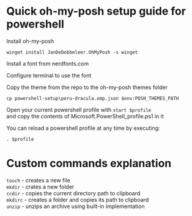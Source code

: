 # Quick oh-my-posh setup guide for powershell

Install oh-my-posh
```
winget install JanDeDobbeleer.OhMyPosh -s winget
```

Install a font from nerdfonts.com

Configure terminal to use the font

Copy the theme from the repo to the oh-my-posh themes folder
```
cp powershell-setup\peru-dracula.omp.json $env:POSH_THEMES_PATH
```

Open your current powershell profile with `start $profile`<br/>
and copy the contents of Microsoft.PowerShell_profile.ps1 in it

You can reload a powershell profile at any time by executing:
```
. $profile
```

# Custom commands explanation

`touch` - creates a new file<br/>
`mkdir` - crates a new folder<br/>
`ccdir` - copies the current directory path to clipboard<br/>
`mkdirc` - creates a folder and copies its path to clipboard<br/>
`unzip` - unzips an archive using built-in implementation